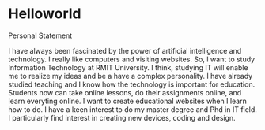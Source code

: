 # Helloworld


Personal Statement

  I have always been fascinated by the power of artificial intelligence and technology. I really like computers and visiting websites. So, I want to study Information Technology at RMIT University. 
  I think, studying IT will enable me to realize my ideas and be a have a complex personality. İ have already studied teaching and I know how the technology is important for education. Students now can take online lessons, do their assignments online, and learn everyting online. I want to create educational websites when I learn how to do.
  I have a keen interest to do my master degree and Phd in IT field.  I particularly find interest in creating new devices, coding and design.
 
